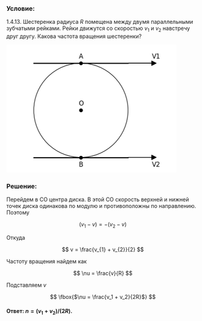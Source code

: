 ###  Условие:

$1.4.13.$ Шестеренка радиуса $R$ помещена между двумя параллельными зубчатыми рейками. Рейки движутся со скоростью $v_1$ и $v_2$ навстречу друг другу. Какова частота вращения шестеренки?

![ К задаче 1.4.13 |445x334, 42%](../../img/1.4.13/statement.png)

###  Решение:

Перейдем в СО центра диска. В этой СО скорость верхней и нижней точек диска одинакова по модулю и противоположны по направлению. Поэтому

$$
(v_{1} - v) = - (v_{2} - v)
$$

Откуда

$$
v = \frac{v_{1} + v_{2}}{2}
$$

Частоту вращения найдем как

$$
\nu = \frac{v}{R}
$$

Подставляем $v$

$$
\fbox{$\nu = \frac{v_1 + v_2}{2R}$}
$$

#### Ответ: $n = (v_1 + v_2)/(2R).$